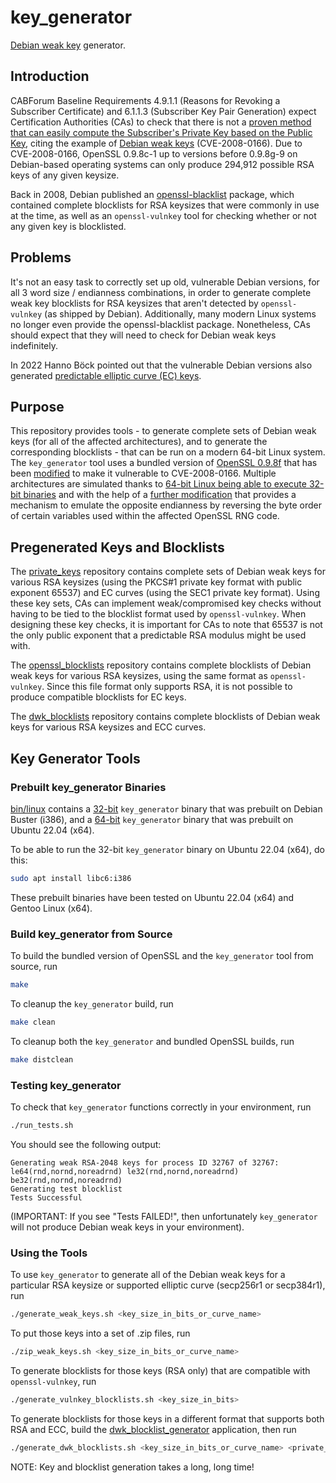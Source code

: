 # key_generator
[Debian weak key](https://wiki.debian.org/SSLkeys) generator.

## Introduction
CABForum Baseline Requirements 4.9.1.1 (Reasons for Revoking a Subscriber Certificate) and 6.1.1.3 (Subscriber Key Pair Generation) expect Certification Authorities (CAs) to check that there is not a [proven method that can easily compute the Subscriber's Private Key based on the Public Key](https://cabforum.org/baseline-requirements-documents/), citing the example of [Debian weak keys](https://cve.mitre.org/cgi-bin/cvename.cgi?name=CVE-2008-0166) (CVE-2008-0166). Due to CVE-2008-0166, OpenSSL 0.9.8c-1 up to versions before 0.9.8g-9 on Debian-based operating systems can only produce 294,912 possible RSA keys of any given keysize.

Back in 2008, Debian published an [openssl-blacklist](https://packages.debian.org/search?keywords=openssl-blacklist) package, which contained complete blocklists for RSA keysizes that were commonly in use at the time, as well as an `openssl-vulnkey` tool for checking whether or not any given key is blocklisted.

## Problems
It's not an easy task to correctly set up old, vulnerable Debian versions, for all 3 word size / endianness combinations, in order to generate complete weak key blocklists for RSA keysizes that aren't detected by `openssl-vulnkey` (as shipped by Debian). Additionally, many modern Linux systems no longer even provide the openssl-blacklist package. Nonetheless, CAs should expect that they will need to check for Debian weak keys indefinitely.

In 2022 Hanno Böck pointed out that the vulnerable Debian versions also generated [predictable elliptic curve (EC) keys](https://www.mail-archive.com/dev-security-policy@mozilla.org/msg00807.html).

## Purpose
This repository provides tools - to generate complete sets of Debian weak keys (for all of the affected architectures), and to generate the corresponding blocklists - that can be run on a modern 64-bit Linux system. The `key_generator` tool uses a bundled version of [OpenSSL 0.9.8f](https://github.com/CVE-2008-0166/key_generator/commit/9fbb1ecbd9fee3a59c829657c639ba663f2706b5) that has been [modified](https://github.com/CVE-2008-0166/key_generator/commit/c39d4c0e82879314f0a44e55f0212bd12c291e3e) to make it vulnerable to CVE-2008-0166. Multiple architectures are simulated thanks to [64-bit Linux being able to execute 32-bit binaries](#Prebuilt-Binaries) and with the help of a [further modification](https://github.com/CVE-2008-0166/key_generator/commit/90078bea3596b1783c4ea5796d7299139c6c0e94) that provides a mechanism to emulate the opposite endianness by reversing the byte order of certain variables used within the affected OpenSSL RNG code.

## Pregenerated Keys and Blocklists
The [private_keys](https://github.com/CVE-2008-0166/private_keys) repository contains complete sets of Debian weak keys for various RSA keysizes (using the PKCS#1 private key format with public exponent 65537) and EC curves (using the SEC1 private key format). Using these key sets, CAs can implement weak/compromised key checks without having to be tied to the blocklist format used by `openssl-vulnkey`. When designing these key checks, it is important for CAs to note that 65537 is not the only public exponent that a predictable RSA modulus might be used with.

The [openssl_blocklists](https://github.com/CVE-2008-0166/openssl_blocklists) repository contains complete blocklists of Debian weak keys for various RSA keysizes, using the same format as `openssl-vulnkey`. Since this file format only supports RSA, it is not possible to produce compatible blocklists for EC keys.

The [dwk_blocklists](https://github.com/CVE-2008-0166/dwk_blocklists) repository contains complete blocklists of Debian weak keys for various RSA keysizes and ECC curves.

## Key Generator Tools

### Prebuilt key_generator Binaries
[bin/linux](bin/linux) contains a [32-bit](bin/linux/x86-32/key_generator) `key_generator` binary that was prebuilt on Debian Buster (i386), and a [64-bit](bin/linux/x86-64/key_generator) `key_generator` binary that was prebuilt on Ubuntu 22.04 (x64).

To be able to run the 32-bit `key_generator` binary on Ubuntu 22.04 (x64), do this:
``` bash
sudo apt install libc6:i386
```

These prebuilt binaries have been tested on Ubuntu 22.04 (x64) and Gentoo Linux (x64).

### Build key_generator from Source
To build the bundled version of OpenSSL and the `key_generator` tool from source, run
``` bash
make
```
To cleanup the `key_generator` build, run
``` bash
make clean
```
To cleanup both the `key_generator` and bundled OpenSSL builds, run
``` bash
make distclean
```

### Testing key_generator
To check that `key_generator` functions correctly in your environment, run
``` bash
./run_tests.sh
```
You should see the following output:
```
Generating weak RSA-2048 keys for process ID 32767 of 32767: le64(rnd,nornd,noreadrnd) le32(rnd,nornd,noreadrnd) be32(rnd,nornd,noreadrnd)
Generating test blocklist
Tests Successful
```
(IMPORTANT: If you see "Tests FAILED!", then unfortunately `key_generator` will not produce Debian weak keys in your environment).

### Using the Tools

To use `key_generator` to generate all of the Debian weak keys for a particular RSA keysize or supported elliptic curve (secp256r1 or secp384r1), run
``` bash
./generate_weak_keys.sh <key_size_in_bits_or_curve_name>
```

To put those keys into a set of .zip files, run
``` bash
./zip_weak_keys.sh <key_size_in_bits_or_curve_name>
```

To generate blocklists for those keys (RSA only) that are compatible with `openssl-vulnkey`, run
``` bash
./generate_vulnkey_blocklists.sh <key_size_in_bits>
```

To generate blocklists for those keys in a different format that supports both RSA and ECC, build the [dwk_blocklist_generator](https://github.com/CVE-2008-0166/dwk_blocklist_generator) application, then run
``` bash
./generate_dwk_blocklists.sh <key_size_in_bits_or_curve_name> <private_keys_directory>
```

NOTE: Key and blocklist generation takes a long, long time!
